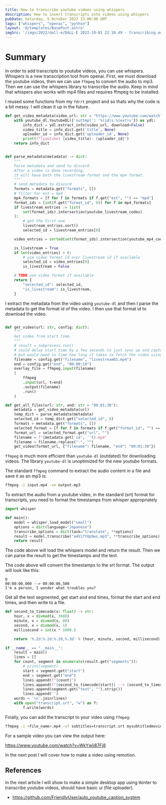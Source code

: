 ```yaml
---
title: How to transcribe youtube videos using whispers
description: How to insert transcripts into videos using whispers
pubDate: Saturday, 5 October 2022 13:00:00 GMT
tags: ["whispers", "openai", "python"]
layout: '@/templates/BasePost.astro'
imgSrc: '/imgs/2022/dall-e/DALL·E 2022-10-01 22.10.49 - transcribing audio to text.png'
---
```



# Summary

In order to add transcripts to youtube videos, you can use whispers. Whispers is a new transcription tool from openai. First, we must download the youtube videos, then we can use `ffmpeg` to convert the audio to mp3. Then we can use the whispers library to transcribe the audio. Keep in mind that whispers also works with mp4 files and requires ffmpeg to be installed.

I reused some functions from my `fdrrt` project and so thats why the code is a bit messy. I will clean it up in the future.
```python
def get_video_metadata(video_url: str = "https://www.youtube.com/watch?v=21X5lGlDOfg&ab_channel=NASA")-> dict:
    with youtube_dl.YoutubeDL({'outtmpl': '%(id)s.%(ext)s'}) as ydl:
        info_dict = ydl.extract_info(video_url, download=False)
        video_title = info_dict.get('title', None)
        uploader_id = info_dict.get('uploader_id', None)
        print(f"[youtube] {video_title}: {uploader_id}")
    return info_dict


def parse_metadata(metadata) -> dict:
    """
    Parse metadata and send to discord.
    After a video is done recording, 
    it will have both the livestream format and the mp4 format.
    """
    # send metadata to discord
    formats = metadata.get("formats", [])
    # filter for ext = mp4
    mp4_formats = [f for f in formats if f.get("ext", "") == "mp4"]
    format_ids = [int(f.get("format_id", 0)) for f in mp4_formats]
    if livestream_entries := list(
        set(format_ids).intersection(youtube_livestream_codes)
    ):
        # get the first one
        livestream_entries.sort()
        selected_id = livestream_entries[0]

    video_entries = sorted(set(format_ids).intersection(youtube_mp4_codes))

    is_livestream = True
    if len(video_entries) > 0:
        # use video format id over livestream id if available
        selected_id = video_entries[0]
        is_livestream = False

    # TODO use video format if available
    return {
        "selected_id": selected_id,
        "is_livestream": is_livestream,
    }
```

I extract the metadata from the video using `youtube-dl` and then I parse the metadata to get the format id of the video. I then use that format id to download the video.
```python

def get_video(url: str, config: dict):
    """
    Get video from start time.
    """
    # result = subprocess.run()
    # could delay start time by a few seconds to just sync up and capture the full video length
    # but would need to time how long it takes to fetch the video using youtube-dl and other adjustments and start a bit before
    filename = config.get("filename", "livestream01.mp4")
    end = config.get("end", "00:00:10")
    overlay_file = ffmpeg.input(filename)
    (
        ffmpeg
        .input(url, t=end)
        .output(filename)
        .run()
    )

def get_all_files(url: str, end: str = "00:01:30"):
    metadata = get_video_metadata(url)
    temp_dict = parse_metadata(metadata)
    selected_id = temp_dict.get("selected_id", 0)
    formats = metadata.get("formats", [])
    selected_format = [f for f in formats if f.get("format_id", "") == str(selected_id)][0]
    format_url = selected_format.get("url", "")
    filename = f"{metadata.get('id', '')}.mp4"
    filename = filename.replace("-", "")
    get_video(format_url, {"filename": filename, "end": "00:01:30"})
```

`ffmpeg` is much more efficient than `youtube-dl` (outdated) for downloading videos. The library `youtube-dl` is unoptimized for the new youtube formats.

The standard `ffmpeg` command to extract the audio content in a file and save it as an mp3 is:

```bash
ffmpeg -i input.mp4 -vn output.mp3
```

To extract the audio from a youtube video, in the standard (srt) format for transcripts, you need to format the timestamps from whisper appropriately

```python
import whisper

def main():
    model = whisper.load_model("small")
    options = dict(language="Japanese")
    transcribe_options = dict(task="translate", **options)
    result = model.transcribe("a4Vi7YUp9ws.mp3", **transcribe_options)
    return result
```

The code above will load the whispers model and return the result. Then we can parse the result to get the timestamps and the text.


The code above will convert the timestamps to the srt format. The output will look like this:

```srt
0
00:00:00,000 --> 00:00:06,500
I'm a person, I wonder what troubles you?
```

Get all the text segmented, get start and end times, format the start and end times, and then write to a file.

```python
def second_to_timecode(x: float) -> str:
    hour, x = divmod(x, 3600)
    minute, x = divmod(x, 60)
    second, x = divmod(x, 1)
    millisecond = int(x * 1000.)

    return '%.2d:%.2d:%.2d,%.3d' % (hour, minute, second, millisecond)

if __name__ == "__main__":
    result = main()
    lines = []
    for count, segment in enumerate(result.get("segments")):
        # print(segment)
        start = segment.get("start")
        end = segment.get("end")
        lines.append(f"{count}")
        lines.append(f"{second_to_timecode(start)} --> {second_to_timecode(end)}")
        lines.append(segment.get("text", "").strip())
        lines.append('')
    words = '\n'.join(lines)
    with open("transcript.srt", "w") as f:
        f.write(words)
```

Finally, you can add the transcript to your video using `ffmpeg`:

```bash
ffmpeg -i <file_name>.mp4 -vf subtitles=transcript.srt mysubtitledmovie.mp4
```

For a sample video you can view the output here:

https://www.youtube.com/watch?v=WkYwji87Fj8

In the next post I will cover how to make a video using remotion.

## References

In the next article I will show to make a simple desktop app using tkinter to transcribe youtube videos, should have basic ui (file uploader).

* https://github.com/FriendlyUser/auto_youtube_caption_system
